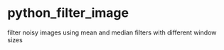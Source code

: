 # python_filter_image
filter noisy images using mean and median filters with different window sizes

